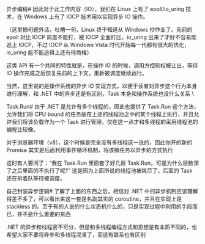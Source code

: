 异步编程#
因此对于此工作内容（IO），我们在 Linux 上有了 epoll/io_uring 技术，在 Windows 上有了 IOCP 技术用以实现异步 IO 操作。

（这里插句题外话，吐槽一句，Linux 终于知道从 Windows 抄作业了。先前的 epoll 对比 IOCP 简直不能打，被 IOCP 全面打压，io_uring 出来了才好不容易能追上 IOCP，不过 IOCP 从 Windows Vista 时代开始每一代都有很大的优化，io_uring 能不能追得上还有待商榷）

这类 API 有一个共同的特性就是，在操作 IO 的时候，调用方控制权被让出，等待 IO 操作完成之后恢复先前的上下文，重新被调度继续运行。


当然，这里说的是操作系统的异步 IO 实现方式，以便于读者对异步这个行为本身进行理解，和 .NET 中的异步还是有区别，Task 本身和操作系统也没什么关系
\

Task.Run#
由于 .NET 是允许有多个线程的，因此也提供了 Task.Run 这个方法，允许我们将 CPU bound 的任务放在上述的线程池之中的某个线程上执行，并且允许我们将该负载作为一个 Task 进行管理，仅在这一点才和多线程的采用线程池的编程比较像。

对于浏览器环境（v8），这个时候是完全没有多线程这一说的，因此你开的新的 Promise 其实是后面利用事件循环机制，将该微任务以异步的方式执行


这时有人要问了：“我在 Task.Run 里面套了好几层 Task.Run，可是为什么层数深了之后里面的不执行了呢?” 这是因为上面所说的线程池被耗尽了，后面的 Task 还在排着队等待被调度。


自己封装异步逻辑#
了解了上面的东西之后，相信对 .NET 中的异步机制应该理解得差不多了，可以看出来这一套是名副其实的 coroutine，并且在实现上是 stackless 的。至于有的人说的什么状态机什么的，只是实现过程中利用的手段而已，并不是什么重要的东西

.NET 的异步和线程密不可分，但是和多线程编程方式和思想是有本质不同的，也希望大家不要将异步和多线程混淆了，而这有联系也有区别